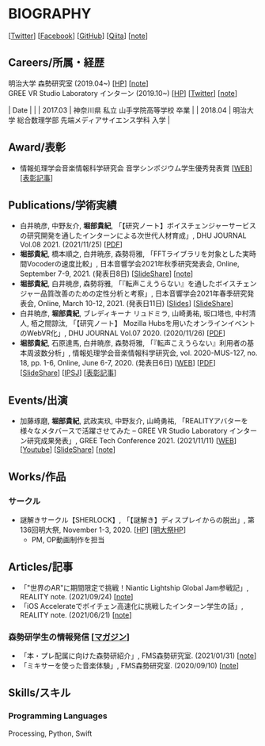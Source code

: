 # BIOGRAPHY
[[Twitter](https://twitter.com/TakanoHori)] [[Facebook](https://www.facebook.com/t.takanori.horibe)] [[GitHub](https://github.com/TakanoHori)] [[Qiita](https://qiita.com/TakanoHori)] [[note](https://note.com/takanohori)]

## Careers/所属・経歴  
明治大学 森勢研究室 (2019.04~) [[HP](http://www.isc.meiji.ac.jp/~mmorise/lab/)] [[note](https://note.com/fms_moriselab/m/m4dc0e15c37cf)]  
GREE VR Studio Laboratory インターン (2019.10~) [[HP](https://vr.gree.net/)] [[Twitter](https://twitter.com/VRStudioLab)] [[note](https://note.com/reality_eng/m/m394ac85738b5)]  

| Date | |
| 2017.03 | 神奈川県 私立 山手学院高等学校 卒業 |
| 2018.04 | 明治大学 総合数理学部 先端メディアサイエンス学科 入学 |

## Award/表彰
* 情報処理学会音楽情報科学研究会 音学シンポジウム学生優秀発表賞 [[WEB](http://www.sigmus.jp/?page_id=4626)] [[表彰記事](http://www.fms-meiji.jp/archives/1399)]

## Publications/学術実績  
* 白井暁彦, 中野友介, **堀部貴紀**, 「【研究ノート】ボイスチェンジャーサービスの研究開発を通したインターンによる次世代人材育成」, DHU JOURNAL Vol.08 2021. (2021/11/25) [[PDF](https://msl.dhw.ac.jp/wp-content/uploads/2021/11/DHUJOURNAL2021_P040.pdf)]
* **堀部貴紀**, 橋本順之, 白井暁彦, 森勢将雅, 「FFTライブラリを対象とした実時間Vocoderの速度比較」, 日本音響学会2021年秋季研究発表会, Online, September 7-9, 2021. (発表日8日) [[SlideShare](https://www.slideshare.net/vrstudiolab/fftvocoder)] [[note](https://note.com/reality_eng/n/nb9cf59fd9825)]
* **堀部貴紀**, 白井暁彦, 森勢将雅, 「『転声こえうらない』を通したボイスチェンジャー品質改善のための定性分析と考察」, 日本音響学会2021年春季研究発表会, Online, March 10-12, 2021. (発表日11日) [[Slides](https://vr.gree.net/wp-content/uploads/2021/04/ASJ2021S-Slides-20210311.pdf)] [[SlideShare](https://www.slideshare.net/vrstudiolab/ss-245769023)]   
* 白井暁彦, **堀部貴紀**, ブレディキーナ リュドミラ, 山崎勇祐, 坂口塔也, 中村清人, 栢之間諒汰, 「【研究ノート】 Mozilla Hubsを用いたオンラインイベントのWebVR化」, DHU JOURNAL Vol.07 2020. (2020/11/26) [[PDF](https://msl.dhw.ac.jp/wp-content/uploads/2020/11/DHUJOURNAL2020_P045.pdf)]
* **堀部貴紀**, 石原達馬, 白井暁彦, 森勢将雅, 「『転声こえうらない』利用者の基本周波数分析」, 情報処理学会音楽情報科学研究会, vol. 2020-MUS-127, no. 18, pp. 1-6, Online, June 6-7, 2020. (発表日6日) [[WEB](http://www.sigmus.jp/?page_id=4626)] [[PDF](http://www.isc.meiji.ac.jp/~mmorise/lab/publication/paper/IPSJ-MUS20127018.pdf)] [[SlideShare](https://www.slideshare.net/vrstudiolab/full-version-236360511)] [[IPSJ](https://ipsj.ixsq.nii.ac.jp/ej/?action=pages_view_main&active_action=repository_view_main_item_detail&item_id=204756&item_no=1&page_id=13&block_id=8)] [[表彰記事](http://www.fms-meiji.jp/archives/1399)]

## Events/出演
* 加藤琢磨, **堀部貴紀**, 武政実玖, 中野友介, 山崎勇祐, 「REALITYアバターを様々なメタバースで活躍させてみた – GREE VR Studio Laboratory インターン研究成果発表」, GREE Tech Conference 2021. (2021/11/11) [[WEB](https://techcon.gree.jp/2021/session/ShortSession-8)] [[Youtube](https://youtu.be/c0ccys70N4g)] [[SlideShare](https://www.slideshare.net/vrstudiolab/reality-gree-vr-studio-laboratory-250717411)] [[note](https://note.com/reality_eng/n/n3a378aebb380)]

## Works/作品
### サークル
* 謎解きサークル【SHERLOCK】, 「【謎解き】ディスプレイからの脱出」, 第136回明大祭, November 1-3, 2020. [[HP](https://meiji-sherlock.studio.site/meidaisai2020)] [[明大祭HP](https://meidaisai.jp/136/sp/)]
    * PM, OP動画制作を担当

## Articles/記事
* 「"世界のAR"に期間限定で挑戦！Niantic Lightship Global Jam参戦記」, REALITY note. (2021/09/24) [[note](https://note.com/reality_eng/n/nd8ca52dc55d1)]
* 「iOS Accelerateでボイチェン高速化に挑戦したインターン学生の話」, REALITY note. (2021/06/21) [[note](https://note.com/reality_eng/n/n0cd9bd157df3)]

### 森勢研学生の情報発信 [[マガジン](https://note.com/fms_moriselab/m/m4dc0e15c37cf)]
* 「本・プレ配属に向けた森勢研紹介」, FMS森勢研究室. (2021/01/31) [[note](https://note.com/fms_moriselab/n/n5b9a53329bef)]
* 「ミキサーを使った音楽体験」, FMS森勢研究室. (2020/09/10) [[note](https://note.com/fms_moriselab/n/n85a294d8be9c)]  

## Skills/スキル
### Programming Languages
Processing, Python, Swift
